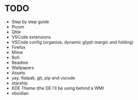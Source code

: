 # TODO

- Step by step guide
- Picom
- Qtile
- VSCode extensions
- VSCode config (organize, dynamic glyph margin and folding)
- Firefox
- Mime
- Rofi
- Readme
- Wallpapers
- Assets
- yay, flatpak, git, pip and vscode
- starship
- KDE Theme (the DE I'll be using behind a WM)
- obsidian
